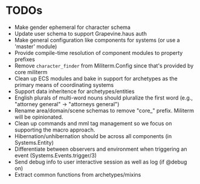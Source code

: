 # TODOs

- Make gender ephemeral for character schema
- Update user schema to support Grapevine.haus auth
- Make general configuration like components for systems (or use a 'master' module)
- Provide compile-time resolution of component modules to property prefixes
- Remove `character_finder` from Militerm.Config since that's provided by core militerm
- Clean up ECS modules and bake in support for archetypes as the primary means of coordinating systems
- Support data inheritence for archetypes/entities
- English plurals of multi-word nouns should pluralize the first word (e.g., "attorney general" -> "attorneys general")
- Rename area/domain/scene schemas to remove "core_" prefix. Militerm will be opinionated.
- Clean up commands and mml tag management so we focus on supporting the macro approach.
- Hibernation/unhibernation should be across all components (in Systems.Entity)
- Differentiate between observers and environment when triggering an event (Systems.Events.trigger/3)
- Send debug info to user interactive session as well as log (if @debug on)
- Extract common functions from archetypes/mixins
